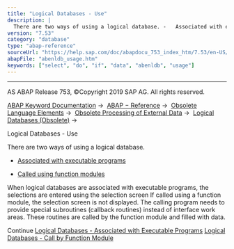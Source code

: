 ```yaml
---
title: "Logical Databases - Use"
description: |
  There are two ways of using a logical database. -   Associated with executable programs(https://help.sap.com/doc/abapdocu_753_index_htm/7.53/en-US/abenldb_usage_executable.htm) -   Called using function modules(https://help.sap.com/doc/abapdocu_753_index_htm/7.53/en-US/abenldb_usage_function.htm
version: "7.53"
category: "database"
type: "abap-reference"
sourceUrl: "https://help.sap.com/doc/abapdocu_753_index_htm/7.53/en-US/abenldb_usage.htm"
abapFile: "abenldb_usage.htm"
keywords: ["select", "do", "if", "data", "abenldb", "usage"]
---
```


* * *

AS ABAP Release 753, ©Copyright 2019 SAP AG. All rights reserved.

[ABAP Keyword Documentation](https://help.sap.com/doc/abapdocu_753_index_htm/7.53/en-US/abenabap.htm) →  [ABAP − Reference](https://help.sap.com/doc/abapdocu_753_index_htm/7.53/en-US/abenabap_reference.htm) →  [Obsolete Language Elements](https://help.sap.com/doc/abapdocu_753_index_htm/7.53/en-US/abenabap_obsolete.htm) →  [Obsolete Processing of External Data](https://help.sap.com/doc/abapdocu_753_index_htm/7.53/en-US/abendata_storage_obsolete.htm) →  [Logical Databases (Obsolete)](https://help.sap.com/doc/abapdocu_753_index_htm/7.53/en-US/abenldb.htm) → 

Logical Databases - Use

There are two ways of using a logical database.

-   [Associated with executable programs](https://help.sap.com/doc/abapdocu_753_index_htm/7.53/en-US/abenldb_usage_executable.htm)

-   [Called using function modules](https://help.sap.com/doc/abapdocu_753_index_htm/7.53/en-US/abenldb_usage_function.htm)

When logical databases are associated with executable programs, the selections are entered using the selection screen If called using a function module, the selection screen is not displayed. The calling program needs to provide special subroutines (callback routines) instead of interface work areas. These routines are called by the function module and filled with data.

Continue
[Logical Databases - Associated with Executable Programs](https://help.sap.com/doc/abapdocu_753_index_htm/7.53/en-US/abenldb_usage_executable.htm)
[Logical Databases - Call by Function Module](https://help.sap.com/doc/abapdocu_753_index_htm/7.53/en-US/abenldb_usage_function.htm)